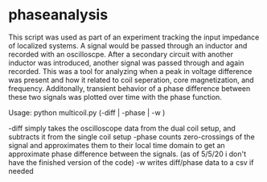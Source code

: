 # phaseanalysis
This script was used as part of an experiment tracking the input impedance of localized systems. A signal would be passed through an inductor and recorded with an oscilloscpe. After a secondary circuit with another inductor was introduced, another signal was passed through and again recorded. This was a tool for analyzing when a peak in voltage difference was present and how it related to coil seperation, core magnetization, and frequency. Additonally, transient behavior of a phase difference between these two signals was plotted over time with the phase function.


Usage: 
python multicoil.py (-diff | -phase | -w ) <Dualcoil> <singlecoil> 

-diff simply takes the oscilloscope data from the dual coil setup, and subtracts it from the single coil setup
-phase counts zero-crossings of the signal and approximates them to their local time domain to get an approximate phase difference between the signals. (as of 5/5/20 i don't have the finished version of the code)
-w writes diff/phase data to a csv if needed



